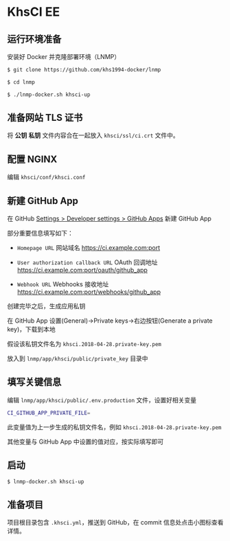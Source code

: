 # KhsCI EE

## 运行环境准备

安装好 Docker 并克隆部署环境（LNMP）

```bash
$ git clone https://github.com/khs1994-docker/lnmp

$ cd lnmp

$ ./lnmp-docker.sh khsci-up
```

## 准备网站 TLS 证书

将 **公钥** **私钥** 文件内容合在一起放入 `khsci/ssl/ci.crt` 文件中。

## 配置 NGINX

编辑 `khsci/conf/khsci.conf`

## 新建 GitHub App

在 GitHub [Settings > Developer settings > GitHub Apps](https://github.com/settings/apps) 新建 GitHub App

部分重要信息填写如下：

* `Homepage URL` 网站域名 https://ci.example.com:port

* `User authorization callback URL` OAuth 回调地址 https://ci.example.com:port/oauth/github_app

* `Webhook URL` Webhooks 接收地址 https://ci.example.com:port/webhooks/github_app

创建完毕之后，生成应用私钥

在 GitHub App 设置(General)->Private keys->右边按钮(Generate a private key)，下载到本地

假设该私钥文件名为 `khsci.2018-04-28.private-key.pem`

放入到 `lnmp/app/khsci/public/private_key` 目录中

## 填写关键信息

编辑 `lnmp/app/khsci/public/.env.production` 文件，设置好相关变量

```bash
CI_GITHUB_APP_PRIVATE_FILE=
```

此变量值为上一步生成的私钥文件名，例如 `khsci.2018-04-28.private-key.pem`

其他变量与 GitHub App 中设置的值对应，按实际填写即可

## 启动

```bash
$ lnmp-docker.sh khsci-up
```

## 准备项目

项目根目录包含 `.khsci.yml`，推送到 GitHub，在 commit 信息处点击小图标查看详情。
